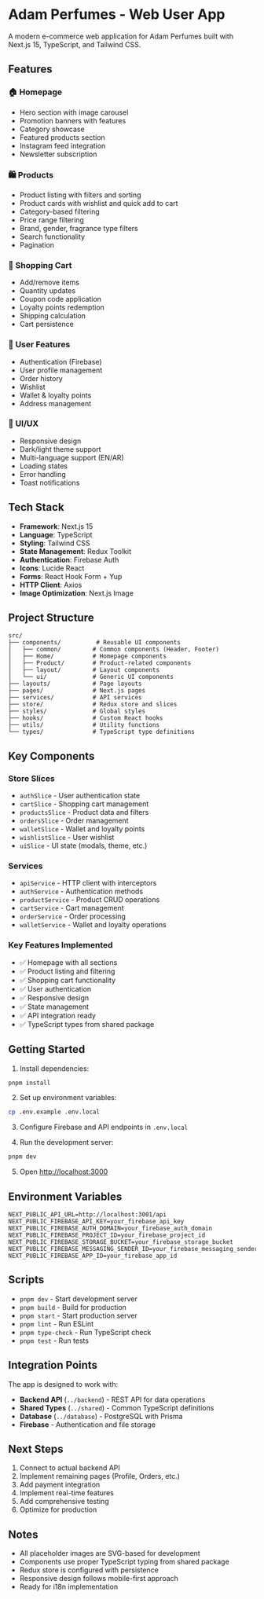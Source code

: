 # Adam Perfumes - Web User App

A modern e-commerce web application for Adam Perfumes built with Next.js 15, TypeScript, and Tailwind CSS.

## Features

### 🏠 Homepage
- Hero section with image carousel
- Promotion banners with features
- Category showcase
- Featured products section
- Instagram feed integration
- Newsletter subscription

### 🛍️ Products
- Product listing with filters and sorting
- Product cards with wishlist and quick add to cart
- Category-based filtering
- Price range filtering
- Brand, gender, fragrance type filters
- Search functionality
- Pagination

### 🛒 Shopping Cart
- Add/remove items
- Quantity updates
- Coupon code application
- Loyalty points redemption
- Shipping calculation
- Cart persistence

### 👤 User Features
- Authentication (Firebase)
- User profile management
- Order history
- Wishlist
- Wallet & loyalty points
- Address management

### 📱 UI/UX
- Responsive design
- Dark/light theme support
- Multi-language support (EN/AR)
- Loading states
- Error handling
- Toast notifications

## Tech Stack

- **Framework**: Next.js 15
- **Language**: TypeScript
- **Styling**: Tailwind CSS
- **State Management**: Redux Toolkit
- **Authentication**: Firebase Auth
- **Icons**: Lucide React
- **Forms**: React Hook Form + Yup
- **HTTP Client**: Axios
- **Image Optimization**: Next.js Image

## Project Structure

```
src/
├── components/          # Reusable UI components
│   ├── common/         # Common components (Header, Footer)
│   ├── Home/           # Homepage components
│   ├── Product/        # Product-related components
│   ├── layout/         # Layout components
│   └── ui/             # Generic UI components
├── layouts/            # Page layouts
├── pages/              # Next.js pages
├── services/           # API services
├── store/              # Redux store and slices
├── styles/             # Global styles
├── hooks/              # Custom React hooks
├── utils/              # Utility functions
└── types/              # TypeScript type definitions
```

## Key Components

### Store Slices
- `authSlice` - User authentication state
- `cartSlice` - Shopping cart management
- `productsSlice` - Product data and filters
- `ordersSlice` - Order management
- `walletSlice` - Wallet and loyalty points
- `wishlistSlice` - User wishlist
- `uiSlice` - UI state (modals, theme, etc.)

### Services
- `apiService` - HTTP client with interceptors
- `authService` - Authentication methods
- `productService` - Product CRUD operations
- `cartService` - Cart management
- `orderService` - Order processing
- `walletService` - Wallet and loyalty operations

### Key Features Implemented
- ✅ Homepage with all sections
- ✅ Product listing and filtering
- ✅ Shopping cart functionality
- ✅ User authentication
- ✅ Responsive design
- ✅ State management
- ✅ API integration ready
- ✅ TypeScript types from shared package

## Getting Started

1. Install dependencies:
```bash
pnpm install
```

2. Set up environment variables:
```bash
cp .env.example .env.local
```

3. Configure Firebase and API endpoints in `.env.local`

4. Run the development server:
```bash
pnpm dev
```

5. Open [http://localhost:3000](http://localhost:3000)

## Environment Variables

```env
NEXT_PUBLIC_API_URL=http://localhost:3001/api
NEXT_PUBLIC_FIREBASE_API_KEY=your_firebase_api_key
NEXT_PUBLIC_FIREBASE_AUTH_DOMAIN=your_firebase_auth_domain
NEXT_PUBLIC_FIREBASE_PROJECT_ID=your_firebase_project_id
NEXT_PUBLIC_FIREBASE_STORAGE_BUCKET=your_firebase_storage_bucket
NEXT_PUBLIC_FIREBASE_MESSAGING_SENDER_ID=your_firebase_messaging_sender_id
NEXT_PUBLIC_FIREBASE_APP_ID=your_firebase_app_id
```

## Scripts

- `pnpm dev` - Start development server
- `pnpm build` - Build for production
- `pnpm start` - Start production server
- `pnpm lint` - Run ESLint
- `pnpm type-check` - Run TypeScript check
- `pnpm test` - Run tests

## Integration Points

The app is designed to work with:
- **Backend API** (`../backend`) - REST API for data operations
- **Shared Types** (`../shared`) - Common TypeScript definitions
- **Database** (`../database`) - PostgreSQL with Prisma
- **Firebase** - Authentication and file storage

## Next Steps

1. Connect to actual backend API
2. Implement remaining pages (Profile, Orders, etc.)
3. Add payment integration
4. Implement real-time features
5. Add comprehensive testing
6. Optimize for production

## Notes

- All placeholder images are SVG-based for development
- Components use proper TypeScript typing from shared package
- Redux store is configured with persistence
- Responsive design follows mobile-first approach
- Ready for i18n implementation